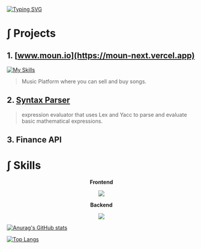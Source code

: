 [![Typing SVG](https://readme-typing-svg.demolab.com/?size=30&height=150&width=500&center=true&lines=Welcome+To+Jinhyuk's+Github;Välkommen+till+Jinhyuk's+Github;환영합니다)](https://git.io/typing-svg)
# ∫ Projects
## 1. [www.moun.io](https://moun-next.vercel.app)
[![My Skills](https://skillicons.dev/icons?i=js,ts,react,nextjs,tailwind,firebase,vercel)](https://skillicons.dev)
> Music Platform where you can sell and buy songs.



## 2. [Syntax Parser](https://github.com/JinhyukKo/compiler)

> expression evaluator that uses Lex and Yacc to parse and evaluate basic mathematical expressions.


## 3. Finance API


# ∫ Skills


<p align="center">  <strong>Frontend</strong></p>

<p align="center">
  <a href="https://skillicons.dev">
    <img src="https://skillicons.dev/icons?i=html,css,js,ts,react,nextjs,tailwind,sass" />
  </a>
</p>

<p align="center">  <strong>Backend</strong></p>

<p align="center">
  <a href="https://skillicons.dev">
    <img src="https://skillicons.dev/icons?i=cs,dotnet,java,spring,mysql,postgresql,azure,aws" />
  </a>
</p>






[![Anurag's GitHub stats](https://github-readme-stats.vercel.app/api?username=JinhyukKo&theme=transparent)](https://github.com/anuraghazra/github-readme-stats)

[![Top Langs](https://github-readme-stats.vercel.app/api/top-langs/?username=JinhyukKo&layout=donut&theme=transparent)](https://github.com/anuraghazra/github-readme-stats)
